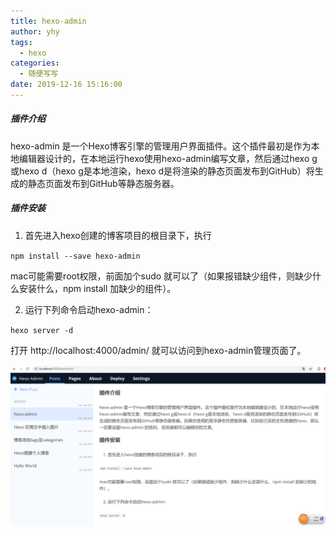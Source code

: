 ```yaml
---
title: hexo-admin
author: yhy
tags:
  - hexo
categories:
  - 随便写写
date: 2019-12-16 15:16:00
---
```

##### 插件介绍
hexo-admin 是一个Hexo博客引擎的管理用户界面插件。这个插件最初是作为本地编辑器设计的，在本地运行hexo使用hexo-admin编写文章，然后通过hexo g或hexo d（hexo g是本地渲染，hexo d是将渲染的静态页面发布到GitHub）将生成的静态页面发布到GitHub等静态服务器。
<!--more-->

##### 插件安装

1. 首先进入hexo创建的博客项目的根目录下，执行

`npm install --save hexo-admin`

mac可能需要root权限，前面加个sudo 就可以了（如果报错缺少组件，则缺少什么安装什么，npm install 加缺少的组件）。

2.  运行下列命令启动hexo-admin：

`hexo server -d`

打开 http://localhost:4000/admin/ 就可以访问到hexo-admin管理页面了。

![管理界面](admin/20191217.png)
